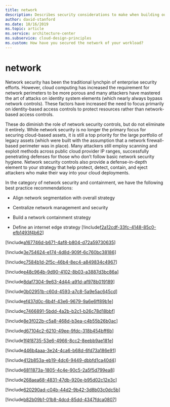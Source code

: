 ```yaml
---
title: network
description: Describes security considerations to make when building out the network for your workload.
author: david-stanford
ms.date: 10/16/2019
ms.topic: article
ms.service: architecture-center
ms.subservice: cloud-design-principles
ms.custom: How have you secured the network of your workload? 
---
```


# network

Network security has been the traditional lynchpin of enterprise security
efforts. However, cloud computing has increased the requirement for network
perimeters to be more porous and many attackers have mastered the art of attacks
on identity system elements (which nearly always bypass network controls). These
factors have increased the need to focus primarily on identity-based access
controls to protect resources rather than network-based access controls.

These do diminish the role of network security controls, but do not eliminate it
entirely. While network security is no longer the primary focus for securing
cloud-based assets, it is still a top priority for the large portfolio of legacy
assets (which were built with the assumption that a network firewall-based
perimeter was in place). Many attackers still employ scanning and exploit
methods across public cloud provider IP ranges, successfully penetrating
defenses for those who don’t follow basic network security hygiene. Network
security controls also provide a defense-in-depth element to your strategy that
help protect, detect, contain, and eject attackers who make their way into your
cloud deployments.

In the category of network security and containment, we have the following best
practice recommendations:

-   Align network segmentation with overall strategy

-   Centralize network management and security

-   Build a network containment strategy

-   Define an internet edge strategy<!-- You have centralized network management and security. -->
[!include[f2a12cdf-33fc-4148-85c0-efb1493f4b62](../../../includes/aar_guidance/f2a12cdf-33fc-4148-85c0-efb1493f4b62.md)]

<!-- You have aligned network segmentation with the enterprise segmentation strategy. -->
[!include[a167746d-b671-4af8-b804-d72a59730635](../../../includes/aar_guidance/a167746d-b671-4af8-b804-d72a59730635.md)]

<!-- Your security extends past your network boundaries. -->
[!include[3e754624-e174-4d8d-909f-6c760bc38186](../../../includes/aar_guidance/3e754624-e174-4d8d-909f-6c760bc38186.md)]

<!-- You have deprecated the use of legacy security technologies -->
[!include[c7584b1d-2f5c-46b4-8ec4-a849834c4967](../../../includes/aar_guidance/c7584b1d-2f5c-46b4-8ec4-a849834c4967.md)]

<!-- You have enabled enhanced network visibility -->
[!include[e48c964b-9d90-4102-8b03-a3887d3bc86a](../../../includes/aar_guidance/e48c964b-9d90-4102-8b03-a3887d3bc86a.md)]

<!-- You have removed virtual machine direct internet connectivity. -->
[!include[8daf7304-9e63-4d44-a91d-af978b019189](../../../includes/aar_guidance/8daf7304-9e63-4d44-a91d-af978b019189.md)]

<!-- You have a DDoS mitigation plan in place. -->
[!include[0b02951b-c60d-4593-a7c8-5a9e5ac645cd](../../../includes/aar_guidance/0b02951b-c60d-4593-a7c8-5a9e5ac645cd.md)]

<!-- How do you configure public IPs for which traffic is passed in, and how and where it's translated -->
[!include[ef437d0c-6b4f-43e6-9679-9a6e6ff89b1e](../../../includes/aar_guidance/ef437d0c-6b4f-43e6-9679-9a6e6ff89b1e.md)]

<!-- Isolate network traffic -->
[!include[c7466891-5bdd-4a2b-b2c1-b26c78d18bbf](../../../includes/aar_guidance/c7466891-5bdd-4a2b-b2c1-b26c78d18bbf.md)]

<!-- You have intentional subnet security. -->
[!include[8e3f022b-c5a8-468d-b3ea-c4b55b26b0ac](../../../includes/aar_guidance/8e3f022b-c5a8-468d-b3ea-c4b55b26b0ac.md)]

<!-- Security appliances and boundary policy enforcement -->
[!include[d67104c2-6210-49ee-9fdc-318b454bff6b](../../../includes/aar_guidance/d67104c2-6210-49ee-9fdc-318b454bff6b.md)]

<!-- Firewalls, load balancers, and intrusion detection systems -->
[!include[1f4f8735-53e6-4966-8cc2-8eebb9ae181e](../../../includes/aar_guidance/1f4f8735-53e6-4966-8cc2-8eebb9ae181e.md)]

<!-- You have put into place a security containment strategy -->
[!include[446b4aaa-3e24-4ca6-b68d-6fd73a186e91](../../../includes/aar_guidance/446b4aaa-3e24-4ca6-b68d-6fd73a186e91.md)]

<!-- Routing -->
[!include[412b853a-eb19-4dc6-9449-dbbfd1ca40d4](../../../includes/aar_guidance/412b853a-eb19-4dc6-9449-dbbfd1ca40d4.md)]

<!-- You have an internet ingress/egress policy defined. -->
[!include[6811873a-1805-4c4e-90c5-2a5f5d799ea8](../../../includes/aar_guidance/6811873a-1805-4c4e-90c5-2a5f5d799ea8.md)]

<!-- Cross-site connectivity -->
[!include[268aea68-4831-47db-920e-b95d02c12e3c](../../../includes/aar_guidance/268aea68-4831-47db-920e-b95d02c12e3c.md)]

<!-- You have implemented an internet edge strategy -->
[!include[620290ad-c04b-44d2-9b42-3d8b03c0dc5b](../../../includes/aar_guidance/620290ad-c04b-44d2-9b42-3d8b03c0dc5b.md)]

<!-- VPN connectivity -->
[!include[b82b09b1-01b8-4dcd-85dd-4347fdca0807](../../../includes/aar_guidance/b82b09b1-01b8-4dcd-85dd-4347fdca0807.md)]

